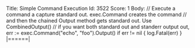 Title: Simple Command Execution
Id: 3522
Score: 1
Body:
    // Execute a command a capture standard out. exec.Command creates the command
    // and then the chained Output method gets standard out. Use CombinedOutput() 
    // if you want both standard out and standerr output
    out, err := exec.Command("echo", "foo").Output()
    if err != nil {
        log.Fatal(err)
    }
|======|
